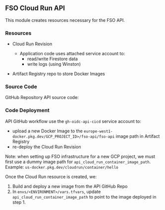 ## FSO Cloud Run API

This module creates resources necessary for the FSO API.

### Resources 

- Cloud Run Revision
    - Application code uses attached service account to:
        - read/write Firestore data
        - write logs (using Winston)

- Artifact Registry repo to store Docker Images

### Source Code

GitHub Repository API source code:


### Code Deployment 

API GitHub workflow use the `gh-oidc-api-cicd` service account to:
- upload a new Docker Image to the `europe-west1-docker.pkg.dev/GCP_PROJECT_ID>/fso-api/fso-api` image path in Artifact Registry 
- re-deploy the Cloud Run Revision

Note: when setting up FSO infrastructure for a new GCP project, we must first use a dummy image path for 
`api_cloud_run_container_image_path`. Example: `us-docker.pkg.dev/cloudrun/container/hello`

Once the Cloud Run resource is created, we:
1. Build and deploy a new image from the API GitHub Repo
2. In `envs/<ENVIRONMENT>/vars.tfvars`, update `api_cloud_run_container_image_path` to point to the image deployed in step 1.


